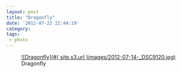 ```yaml
---
layout: post
title: "Dragonfly"
date: '2012-07-22 22:44:19'
category: 
tags:
 - photo
---
```


<figure>
  <a href="#{ site.s3.url }images/2012-07-14-_DSC9120.jpg" rel="lightbox" title="Dragonfly">
  ![Dragonfly](#{ site.s3.url }images/2012-07-14-_DSC9120.jpg)
  </a>
  <figcaption>Dragonfly</figcaption>
</figure>

